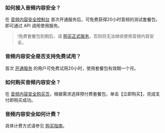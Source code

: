 ### 如何接入音频内容安全？
在 [音频内容安全控制台](https://console.cloud.tencent.com/cms/audio) 首次开通服务后，可免费获得20小时音频的测试套餐包，即可通过 API 调用使用服务。
>!免费套餐包到期后，请 [购买正式服务](https://buy.cloud.tencent.com/cms?type=ams)，否则将无法继续使用音频内容安全。

### 音频内容安全是否支持免费试用？
首次 [开通服务](https://console.cloud.tencent.com/cms/audio) 的用户可免费试用20小时，使用套餐包有效期一个月。

### 如何购买音频内容安全？
在 [音频内容安全购买页](https://buy.cloud.tencent.com/cms?type=ams)，根据需求选择预付费套餐包，单击【立即购买】，完成支付即购买成功。

### 音频内容安全如何计费？
具体计费方式请参见 [购买指南](https://cloud.tencent.com/document/product/1219/43639)。
